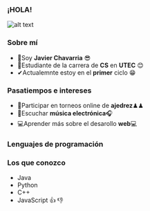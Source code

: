 ### ¡HOLA!
![alt text](https://cdn.pixabay.com/photo/2012/06/19/10/32/owl-50267_960_720.jpg)
### Sobre mí
- 👋Soy **Javier Chavarria** 😎
- 📖Estudiante de la carrera de **CS** en **UTEC** 😊
- ✔Actualemnte estoy en el **primer** ciclo 😁

### Pasatiempos e intereses
- 👊Participar en torneos online de **ajedrez**♟♟
- 🚏Escuchar **música electrónica**🎧
- 💻Aprender más sobre el desarollo **web**💻

### **Lenguajes de programación**
### Los que conozco 
- Java
- Python
- C++
- JavaScript
:+1:
:-1:
